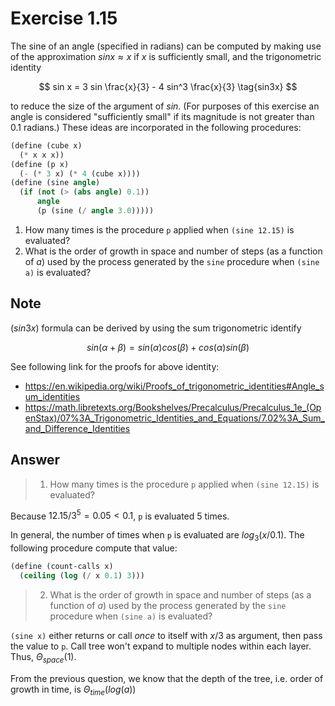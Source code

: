 # Exercise 1.15

The sine of an angle (specified in radians) can be computed by making use of the
approximation $sin x \approx x$ if $x$ is sufficiently small, and the
trigonometric identity

$$
sin x = 3 sin \frac{x}{3} - 4 sin^3 \frac{x}{3} \tag{sin3x}
$$

to reduce the size of the argument of $sin$. (For purposes of this exercise an
angle is considered "sufficiently small" if its magnitude is not greater than
0.1 radians.) These ideas are incorporated in the following procedures:

```scheme
(define (cube x)
  (* x x x))
(define (p x)
  (- (* 3 x) (* 4 (cube x))))
(define (sine angle)
  (if (not (> (abs angle) 0.1))
      angle
      (p (sine (/ angle 3.0)))))
```

1. How many times is the procedure `p` applied when `(sine 12.15)` is evaluated?
2. What is the order of growth in space and number of steps (as a function of
   $a$) used by the process generated by the `sine` procedure when `(sine a)` is
   evaluated?

## Note

$(sin3x)$ formula can be derived by using the sum trigonometric identify

$$
sin(\alpha + \beta) = sin(\alpha) cos(\beta) + cos(\alpha) sin(\beta)
$$

See following link for the proofs for above identity:

- https://en.wikipedia.org/wiki/Proofs_of_trigonometric_identities#Angle_sum_identities
- https://math.libretexts.org/Bookshelves/Precalculus/Precalculus_1e_(OpenStax)/07%3A_Trigonometric_Identities_and_Equations/7.02%3A_Sum_and_Difference_Identities

## Answer

> 1. How many times is the procedure `p` applied when `(sine 12.15)` is
>    evaluated?

Because $12.15 / 3^5 = 0.05 \lt 0.1$, `p` is evaluated 5 times.

In general, the number of times when `p` is evaluated are $log_3(x / 0.1)$. The
following procedure compute that value:

```scheme
(define (count-calls x)
  (ceiling (log (/ x 0.1) 3)))
```

> 2. What is the order of growth in space and number of steps (as a function of
>    $a$) used by the process generated by the `sine` procedure when `(sine a)`
>    is evaluated?

`(sine x)` either returns or call _once_ to itself with $x/3$ as argument, then
pass the value to `p`. Call tree won't expand to multiple nodes within each
layer. Thus, $\Theta_{space}(1)$.

From the previous question, we know that the depth of the tree, i.e. order of
growth in time, is $\Theta_{time}(log(a))$
